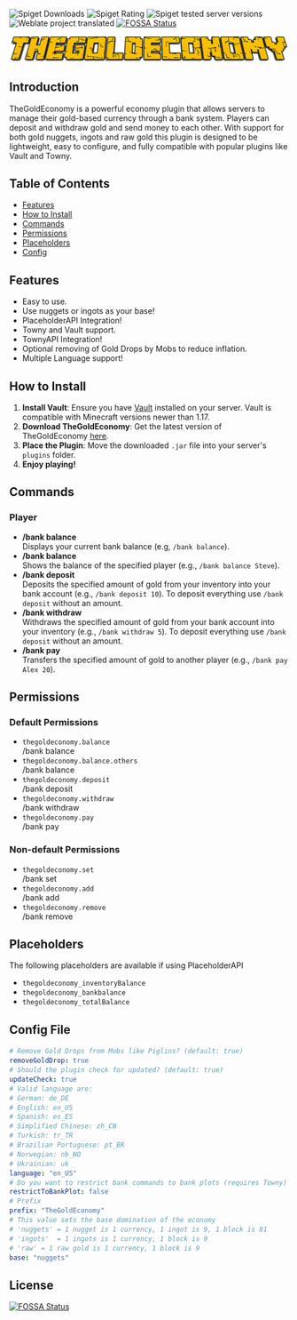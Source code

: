 ![Spiget Downloads](https://img.shields.io/spiget/downloads/102242)
![Spiget Rating](https://img.shields.io/spiget/rating/102242)
![Spiget tested server versions](https://img.shields.io/spiget/tested-versions/102242)
![Weblate project translated](https://img.shields.io/weblate/progress/thegoldeconomy)
[![FOSSA Status](https://app.fossa.com/api/projects/git%2Bgithub.com%2FConfusedAlex%2FGoldEconomy.svg?type=shield)](https://app.fossa.com/projects/git%2Bgithub.com%2FConfusedAlex%2FGoldEconomy?ref=badge_shield)

![TheGoldEconomy Logo](./assets/logo-long.png)

## Introduction

TheGoldEconomy is a powerful economy plugin that allows servers to manage their gold-based currency through a bank system. Players can deposit and withdraw gold and send money to each other. With support for both gold nuggets, ingots and raw gold this plugin is designed to be lightweight, easy to configure, and fully compatible with popular plugins like Vault and Towny.

## Table of Contents

<!--ts-->

- [Features](#features)
- [How to Install](#how-to-install)
- [Commands](#commands)
- [Permissions](#permissions)
- [Placeholders](#placeholders)
- [Config](#config-file)
<!--te-->

## Features

- Easy to use.
- Use nuggets or ingots as your base!
- PlaceholderAPI Integration!
- Towny and Vault support.
- TownyAPI Integration!
- Optional removing of Gold Drops by Mobs to reduce inflation.
- Multiple Language support!

## How to Install

1. **Install Vault**: Ensure you have [Vault](https://www.spigotmc.org/resources/vault.34315/) installed on your server. Vault is compatible with Minecraft versions newer than 1.17.
2. **Download TheGoldEconomy**: Get the latest version of TheGoldEconomy [here](https://modrinth.com/plugin/thegoldeconomy).
3. **Place the Plugin**: Move the downloaded `.jar` file into your server's `plugins` folder.
4. **Enjoy playing!**

## Commands

### Player

- **/bank balance**  
  Displays your current bank balance (e.g, `/bank balance`).
- **/bank balance <player>**  
  Shows the balance of the specified player (e.g., `/bank balance Steve`).
- **/bank deposit <gold>**  
  Deposits the specified amount of gold from your inventory into your bank account (e.g., `/bank deposit 10`). To deposit everything use `/bank deposit` without an amount.
- **/bank withdraw <gold>**  
  Withdraws the specified amount of gold from your bank account into your inventory (e.g., `/bank withdraw 5`). To deposit everything use `/bank deposit` without an amount.
- **/bank pay <player> <gold>**  
  Transfers the specified amount of gold to another player (e.g., `/bank pay Alex 20`).

## Permissions

### Default Permissions

- `thegoldeconomy.balance`  
  /bank balance
- `thegoldeconomy.balance.others`  
  /bank balance <player>
- `thegoldeconomy.deposit`  
  /bank deposit
- `thegoldeconomy.withdraw`  
  /bank withdraw
- `thegoldeconomy.pay`  
  /bank pay

### Non-default Permissions

- `thegoldeconomy.set`  
  /bank set
- `thegoldeconomy.add`  
  /bank add
- `thegoldeconomy.remove`  
  /bank remove

## Placeholders

The following placeholders are available if using PlaceholderAPI

- `thegoldeconomy_inventoryBalance`
- `thegoldeconomy_bankbalance`
- `thegoldeconomy_totalBalance`

## Config File

```yaml
# Remove Gold Drops from Mobs like Piglins? (default: true)
removeGoldDrop: true
# Should the plugin check for updated? (default: true)
updateCheck: true
# Valid language are:
# German: de_DE
# English: en_US
# Spanish: es_ES
# Simplified Chinese: zh_CN
# Turkish: tr_TR
# Brazilian Portuguese: pt_BR
# Norwegian: nb_NO
# Ukrainian: uk
language: "en_US"
# Do you want to restrict bank commands to bank plots (requires Towny)
restrictToBankPlot: false
# Prefix
prefix: "TheGoldEconomy"
# This value sets the base domination of the economy
# 'nuggets' = 1 nugget is 1 currency, 1 ingot is 9, 1 block is 81
# 'ingots'  = 1 ingots is 1 currency, 1 block is 9
# 'raw' = 1 raw gold is 1 currency, 1 block is 9
base: "nuggets"
```

## License

[![FOSSA Status](https://app.fossa.com/api/projects/git%2Bgithub.com%2FConfusedAlex%2FGoldEconomy.svg?type=large)](https://app.fossa.com/projects/git%2Bgithub.com%2FConfusedAlex%2FGoldEconomy?ref=badge_large)
